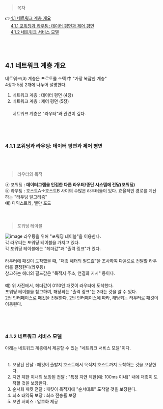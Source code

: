 > 목차

👉[4.1 네트워크 계층 개요](#41-네트워크-계층-개요)　   
　   [4.1.1 포워딩과 라우팅: 데이터 평면과 제어 평면](#411-포워딩과-라우팅-데이터-평면과-제어-평면)　   　   
　   [4.1.2 네트워크 서비스 모델](#412-네트워크-서비스-모델)　   
  
　   
　   

## 4.1 네트워크 계층 개요

네트워크(3) 계층은 프로토콜 스택 中 "가장 복잡한 계층"　   
4장과 5장 2개에 나누어 설명한다.　   
1) 네트워크 계층 : 데이터 평면 (4장)　   
2) 네트워크 계층 : 제어 평면 (5장)　   
　   
네트워크 계층은 "라우터"와 관련이 깊다.　   
　   
　   
　   
### 4.1.1 포워딩과 라우팅: 데이터 평면과 제어 평면
　   
　   
> 라우터의 목적

 ⓐ 포워딩 : **데이터그램을 인접한 다른 라우터/종단 시스템에 전달(포워딩)**　   
 ⓑ 라우팅 : 호스트A->호스트B 사이의 수많은 라우터들이 있다. 효율적인 경로를 계산하는 "라우팅 알고리즘" 　   
 예) 다익스트라, 벨만 포드　   
　   
　   
> 포워딩 테이블

![image](https://github.com/inpink/CS_Networking_Study/assets/108166692/b5975bfc-efcc-4cd1-90d6-acaffd99392e)
라우팅을 위해 "포워딩 테이블"을 이용한다.　   
각 라우터는 포워딩 테이블을 가지고 있다.　   
각 포워딩 테이블에는 "헤더값"과 "출력 링크"가 있다.　   
　   
라우터에 패킷이 도착했을 때, "패킷 헤더의 필드값"을 조사하여 다음으로 전달할 라우터를 결정한다(라우팅)　   
참고하는 헤더의 필드값은 "목적지 주소, 연결의 지시" 등이다.　   
　   
예) 위 사진에서, 헤더값이 0110인 패킷이 라우터에 도착했다.　   
포워딩 테이블을 참고하여, 해당되는 "출력 링크"는 2라는 것을 알 수 있다.　   
2번 인터페이스로 패킷을 전달한다. 2번 인터페이스에 따라, 해당되는 라우터로 패킷이 이동된다.　   
　   
　   
　   
### 4.1.2 네트워크 서비스 모델

아래는 네트워크 계층에서 제공할 수 있는 "네트워크 서비스 모델"이다.　   
　   
1. 보장된 전달 : 패킷이 출발지 호스트에서 목적지 호스트까지 도착하는 것을 보장한다.　   
2. 지연 제한 이내의 보장된 전달 : "특정 지연 제한(예: 100ms 이내)" 내에 패킷이 도착할 것을 보장한다.　   
3. 순서화 패킷 전달 : 패킷이 목적지에 "순서대로" 도착할 것을 보장한다. 　   
4. 최소 대역폭 보장 : 최소 전송률 보장　   
5. 보안 서비스 : 암호화 제공　   
